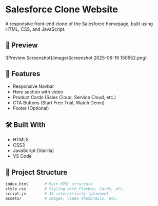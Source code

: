 # Salesforce Clone Website

A responsive front-end clone of the Salesforce homepage, built using HTML, CSS, and JavaScript.

## 📸 Preview

![Preview Screenshot](image/Screenshot 2025-06-19 150552.png)

## 🚀 Features

- Responsive Navbar
- Hero section with video
- Product Cards (Sales Cloud, Service Cloud, etc.)
- CTA Buttons (Start Free Trial, Watch Demo)
- Footer (Optional)

## 🛠️ Built With

- HTML5
- CSS3
- JavaScript (Vanilla)
- VS Code

## 📂 Project Structure

```bash
index.html       # Main HTML structure
style.css        # Styling with Flexbox, Cards, etc.
script.js        # JS interactivity (planned)
assets/          # Images, video thumbnails, etc.
